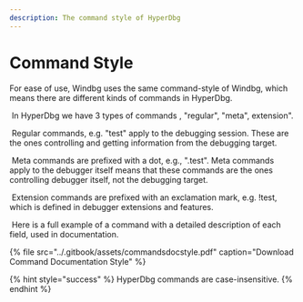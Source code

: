 ```yaml
---
description: The command style of HyperDbg
---
```


# Command Style

For ease of use, Windbg uses the same command-style of Windbg, which means there are different kinds of commands in HyperDbg.

‌ In HyperDbg we have 3 types of commands , "regular", "meta", extension".

‌ Regular commands, e.g. "test" apply to the debugging session. These are the ones controlling and getting information from the debugging target.

‌ Meta commands are prefixed with a dot, e.g., ".test". Meta commands apply to the debugger itself means that these commands are the ones controlling debugger itself, not the debugging target.

‌ Extension commands are prefixed with an exclamation mark, e.g. !test, which is defined in debugger extensions and features.

‌ Here is a full example of a command with a detailed description of each field, used in documentation.

{% file src="../.gitbook/assets/commandsdocstyle.pdf" caption="Download Command Documentation Style" %}

{% hint style="success" %}
HyperDbg commands are case-insensitive.
{% endhint %}

